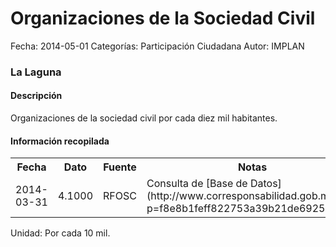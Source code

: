 Organizaciones de la Sociedad Civil
=====

Fecha: 2014-05-01
Categorías: Participación Ciudadana
Autor: IMPLAN

### La Laguna

#### Descripción

Organizaciones de la sociedad civil por cada diez mil habitantes.

#### Información recopilada

<table class="table table-hover table-bordered">
  <tr><th>Fecha</th><th>Dato</th><th>Fuente</th><th>Notas</th></tr>
  <tr><td>2014-03-31</td><td>4.1000</td><td>RFOSC</td><td>Consulta de [Base de Datos](http://www.corresponsabilidad.gob.mx/?p=f8e8b1feff822753a39b21de69259fd6&)</td></tr>
</table>

Unidad: Por cada 10 mil.
